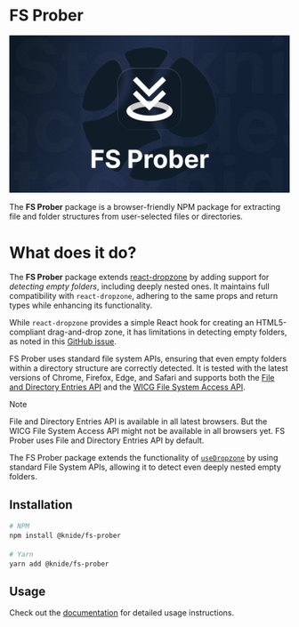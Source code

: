 # FS Prober

![FS Prober](./../docs/static/img/social-card.png)

The **FS Prober** package  is a browser-friendly NPM package for extracting file and folder structures from user-selected files or directories.

# What does it do?

The **FS Prober** package extends [react-dropzone](https://react-dropzone.js.org/) by adding support for *detecting empty folders*, including deeply nested ones. It maintains full compatibility with `react-dropzone`, adhering to the same props and return types while enhancing its functionality.

While `react-dropzone` provides a simple React hook for creating an HTML5-compliant drag-and-drop zone, it has limitations in detecting empty folders, as noted in this [GitHub issue](https://github.com/react-dropzone/react-dropzone/issues/986#issuecomment-687603291).

FS Prober uses standard file system APIs, ensuring that even empty folders within a directory structure are correctly detected. It is tested with the latest versions of Chrome, Firefox, Edge, and Safari and supports both the [File and Directory Entries API](https://developer.mozilla.org/en-US/docs/Web/API/File_and_Directory_Entries_API) and the [WICG File System Access API](https://developer.mozilla.org/en-US/docs/Web/API/File_System_API).

> [!NOTE]  
> File and Directory Entries API is available in all latest browsers. But the WICG File System Access API might not be available in all browsers yet.
> FS Prober uses File and Directory Entries API by default.

The FS Prober package extends the functionality of [`useDropzone`](https://react-dropzone.js.org/#usage) by using standard File System APIs, allowing it to detect even deeply nested empty folders.

## Installation

```sh
# NPM
npm install @knide/fs-prober

# Yarn
yarn add @knide/fs-prober
```

## Usage

Check out the [documentation](https://stacknide.github.io/fs-prober/docs/usage) for detailed usage instructions.

